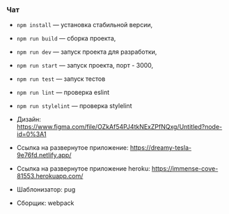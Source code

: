 ### Чат
- `npm install` — установка стабильной версии,
- `npm run build` — сборка проекта,
- `npm run dev` — запуск проекта для разработки,
- `npm run start` — запуск проекта, порт - 3000,
- `npm run test` — запуск тестов
- `npm run lint` — проверка eslint
- `npm run stylelint` — проверка stylelint

- Дизайн: https://www.figma.com/file/OZkAf54PJ4tkNExZPfNQxg/Untitled?node-id=0%3A1
- Ссылка на развернутое приложение: https://dreamy-tesla-9e76fd.netlify.app/
- Ссылка на развернутое приложение heroku: https://immense-cove-81553.herokuapp.com/
- Шаблонизатор: pug
- Сборщик: webpack